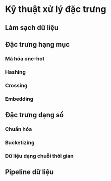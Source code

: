 # Kỹ thuật xử lý đặc trưng

## Làm sạch dữ liệu

## Đặc trưng hạng mục

### Mã hóa one-hot

### Hashing

### Crossing

### Embedding

## Đặc trưng dạng số

### Chuẩn hóa

### Bucketizing

### Dữ liệu dạng chuỗi thời gian

## Pipeline dữ liệu

